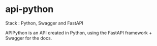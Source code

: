 # api-python
Stack : Python, Swagger and FastAPI

APIPython is an API created in Python, using the FastAPI framework + Swagger for the docs.
